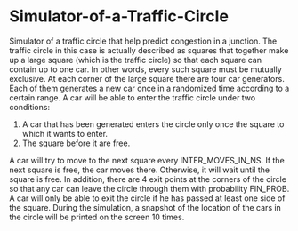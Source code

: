 # Simulator-of-a-Traffic-Circle
Simulator of a traffic circle that help predict congestion in a junction.
The traffic circle in this case is actually described as squares that together make up a large square (which is the traffic circle) so that each square can contain up to one car. In other words, every such square must be mutually exclusive.
At each corner of the large square there are four car generators. Each of them generates a new car once in a randomized time according to a certain range. 
A car will be able to enter the traffic circle under two conditions:
1) A car that has been generated enters the circle only once the square to which it wants to enter.
2) The square before it are free.

A car will try to move to the next square every INTER_MOVES_IN_NS. If the next square is free, the car moves there. Otherwise, it will wait until the square is free.
In addition, there are 4 exit points at the corners of the circle so that any car can leave the circle through them with probability FIN_PROB. A car will only be able to exit the circle if he has passed at least one side of the square.
During the simulation, a snapshot of the location of the cars in the circle will be printed on the screen 10 times.
